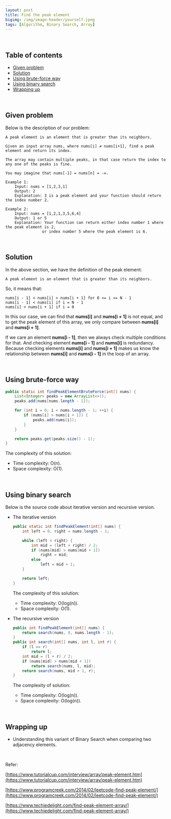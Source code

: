 ```yaml
---
layout: post
title: Find the peak element
bigimg: /img/image-header/yourself.jpeg
tags: [Algorithm, Binary Search, Array]
---
```





<br>

## Table of contents
- [Given problem](#given-problem)
- [Solution](#solution)
- [Using brute-force way](#using-brute-force-way)
- [Using binary search](#using-binary-search)
- [Wrapping up](#wrapping-up)



<br>

## Given problem

Below is the description of our problem:

```
A peak element is an element that is greater than its neighbors.

Given an input array nums, where nums[i] ≠ nums[i+1], find a peak element and return its index.

The array may contain multiple peaks, in that case return the index to any one of the peaks is fine.

You may imagine that nums[-1] = nums[n] = -∞.

Example 1:
    Input: nums = [1,2,3,1]
    Output: 2
    Explanation: 3 is a peak element and your function should return the index number 2.

Example 2:
    Input: nums = [1,2,1,3,5,6,4]
    Output: 1 or 5 
    Explanation: Your function can return either index number 1 where the peak element is 2, 
                or index number 5 where the peak element is 6.
```

<br>

## Solution

In the above section, we have the definition of the peak element:

```
A peak element is an element that is greater than its neighbors.
```

So, it means that:

```
nums[i - 1] < nums[i] > nums[i + 1] for 0 <= i <= N - 1
nums[i - 1] < nums[i] if i = N - 1
nums[i] > nums[i + 1] if i = 0
```

In this our case, we can find that **nums[i]** and **nums[i + 1]** is not equal, and to get the peak element of this array, we only compare between **nums[i]** and **nums[i + 1]**.

If we care an element **nums[i - 1]**, then we always check multiple conditions for that. And checking element **nums[i - 1]** and **nums[i]** is redundancy. Because checking elements **nums[i]** and **nums[i + 1]** makes us know the relationship between **nums[i]** and **nums[i - 1]** in the loop of an array.

<br>

## Using brute-force way


```java
public static int findPeakElementBruteForce(int[] nums) {
    List<Integer> peaks = new ArrayList<>();
    peaks.add(nums[nums.length - 1]);

    for (int i = 0; i < nums.length - 1; ++i) {
        if (nums[i] > nums[i + 1]) {
            peaks.add(nums[i]);
        }
    }

    return peaks.get(peaks.size() - 1);
}
```

The complexity of this solution:
- Time complexity: O(n).
- Space complexity: O(1).

<br>

## Using binary search

Below is the source code about iterative version and recursive version.

- The iterative version

    ```java
    public static int findPeakElement(int[] nums) {
        int left = 0, right = nums.length - 1;

        while (left < right) {
            int mid = (left + right) / 2;
            if (nums[mid] > nums[mid + 1])
                right = mid;
            else
                left = mid + 1;
        }

        return left;
    }
    ```

    The complexity of this solution:
    - Time complexity: O(log(n)).
    - Space complexity: O(1).

- The recursive version

    ```java
    public int findPeakElement(int[] nums) {
        return search(nums, 0, nums.length - 1);
    }
    public int search(int[] nums, int l, int r) {
        if (l == r)
            return l;
        int mid = (l + r) / 2;
        if (nums[mid] > nums[mid + 1])
            return search(nums, l, mid);
        return search(nums, mid + 1, r);
    }
    ```

    The complexity of solution:
    - Time complexity: O(log(n)).
    - Space complexity: O(log(n)).

<br>

## Wrapping up

- Understanding this variant of Binary Search when comparing two adjacency elements.

<br>

Refer:

[https://www.tutorialcup.com/interview/array/peak-element.htm](https://www.tutorialcup.com/interview/array/peak-element.htm)

[https://www.programcreek.com/2014/02/leetcode-find-peak-element/](https://www.programcreek.com/2014/02/leetcode-find-peak-element/)

[https://www.techiedelight.com/find-peak-element-array/](https://www.techiedelight.com/find-peak-element-array/)